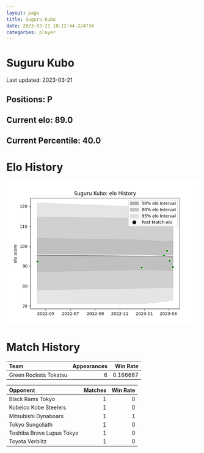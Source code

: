 ```yaml
---  
layout: page  
title: Suguru Kubo  
date: 2023-03-21 18:12:44.224734  
categories: player  
---
```

# Suguru Kubo


Last updated: 2023-03-21
## Positions: P

## Current elo: 89.0

## Current Percentile: 40.0

# Elo History


![elo history](history_SuguruKubo.png)
# Match History


| Team                  |   Appearances |   Win Rate |
|:----------------------|--------------:|-----------:|
| Green Rockets Tokatsu |             6 |   0.166667 |

| Opponent                  |   Matches |   Win Rate |
|:--------------------------|----------:|-----------:|
| Black Rams Tokyo          |         1 |          0 |
| Kobelco Kobe Steelers     |         1 |          0 |
| Mitsubishi Dynaboars      |         1 |          1 |
| Tokyo Sungoliath          |         1 |          0 |
| Toshiba Brave Lupus Tokyo |         1 |          0 |
| Toyota Verblitz           |         1 |          0 |